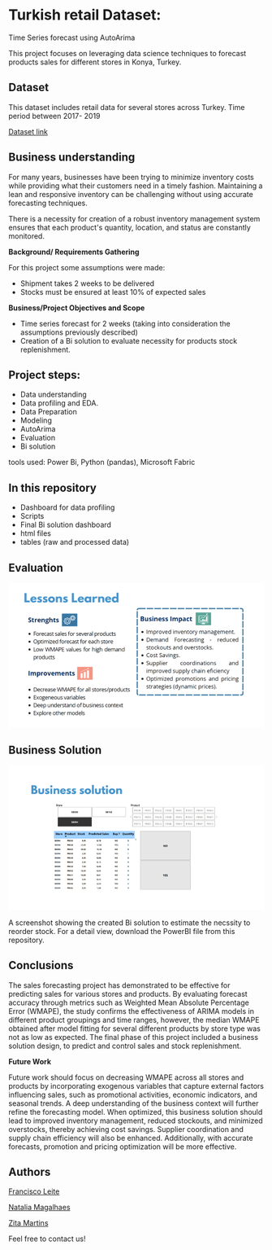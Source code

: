 # Turkish retail Dataset:  
Time Series forecast using AutoArima

This project focuses on leveraging data science techniques to forecast products sales for different stores in Konya, Turkey.


## Dataset
This dataset includes retail data for several stores across Turkey. Time period between 2017- 2019

[Dataset link](https://www.kaggle.com/datasets/berkayalan/retail-sales-data)


## Business understanding 

For many years, businesses have been trying to minimize inventory costs while providing what their customers need in a timely fashion. Maintaining a lean and responsive inventory can be challenging without using accurate forecasting techniques.

There is a necessity for creation of a robust inventory management system ensures that each product's quantity, location, and status are constantly monitored.

**Background/ Requirements Gathering**

For this project some assumptions were made:

- Shipment takes 2 weeks to be delivered
- Stocks must be ensured at least 10% of expected sales

**Business/Project Objectives and Scope**
 - Time series forecast for 2 weeks (taking into consideration the assumptions previously described)
 - Creation of a Bi solution to evaluate necessity for products stock  replenishment.


## Project steps:

- Data understanding 
- Data profiling and EDA.
-  Data Preparation
- Modeling
- AutoArima
- Evaluation
-  Bi solution

tools used: Power Bi, Python (pandas), Microsoft Fabric

## In this repository

- Dashboard for data profiling
- Scripts
- Final Bi solution dashboard
- html files
- tables (raw and processed data)


## Evaluation


![enter image description here](https://github.com/natmag93/Turkey_retail_sales_time_series_data_science_project/blob/9bbf283bc749652aec6aa3d925df085e375918b3/Apresenta%C3%A7%C3%A3o%20sem%20t%C3%ADtulo.png)

## Business Solution

![enter image description here](https://github.com/natmag93/Turkey_retail_sales_time_series_data_science_project/blob/273c88d527eb4547447296fd5bc71d12d57c765c/Bi_solution.png)

A screenshot showing the created Bi solution to estimate the necssity to reorder stock. 
For a detail view, download the PowerBI file from this repository.

## Conclusions 

The sales forecasting project has demonstrated to be effective for predicting sales for
various stores and products. By evaluating forecast accuracy through metrics such as
Weighted Mean Absolute Percentage Error (WMAPE), the study confirms the effectiveness
of ARIMA models in different product groupings and time ranges, however, the median
WMAPE obtained after model fitting for several different products by store type was not as
low as expected. The final phase of this project included a business solution design, to
predict and control sales and stock replenishment.


**Future Work**

Future work should focus on decreasing WMAPE across all stores and products by
incorporating exogenous variables that capture external factors influencing sales, such as
promotional activities, economic indicators, and seasonal trends. A deep understanding of
the business context will further refine the forecasting model.
When optimized, this business solution should lead to improved inventory management,
reduced stockouts, and minimized overstocks, thereby achieving cost savings. Supplier
coordination and supply chain efficiency will also be enhanced. Additionally, with accurate
forecasts, promotion and pricing optimization will be more effective.


## Authors

[Francisco Leite](https://github.com/fransile)

[Natalia Magalhaes](https://github.com/natmag93)

[Zita Martins](https://github.com/zitasamartins)


Feel free to contact us!
